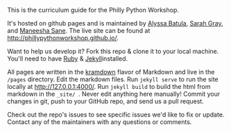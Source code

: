 This is the curriculum guide for the Philly Python Workshop.

It's hosted on github pages and is maintained by [Alyssa Batula](https://github.com/abatula), [Sarah Gray](https://github.com/sarahelizgray), and [Maneesha Sane](https://github.com/maneesha).  The live site can be found at http://phillypythonworkshop.github.io/.

Want to help us develop it?  Fork this repo & clone it to your local machine.  You'll need to have [Ruby](https://www.ruby-lang.org/en/documentation/installation/) & [Jekyll](http://jekyllrb.com/docs/installation/)installed. 

All pages are written in the [kramdown](http://kramdown.gettalong.org/quickref.html) flavor of Markdown and live in the `/pages` directory. Edit the markdown files.  Run `jekyll serve` to run the site locally at http://127.0.0.1:4000/.  Run `jekyll build` to build the html from markdown in the `_site/ `.  Never edit anything here manually! Commit your changes in git, push to your GitHub repo, and send us a pull request.

Check out the repo's issues to see specific issues we'd like to fix or update.  Contact any of the maintainers with any questions or comments.





